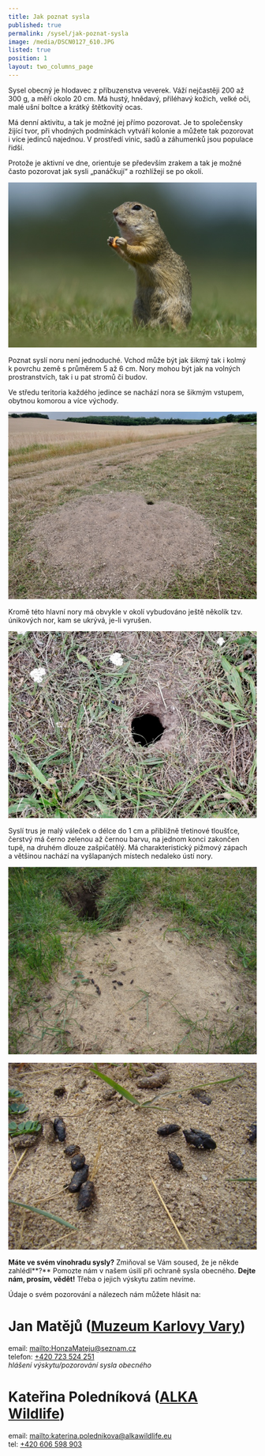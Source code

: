 ```yaml
---
title: Jak poznat sysla
published: true
permalink: /sysel/jak-poznat-sysla
image: /media/DSCN0127_610.JPG
listed: true
position: 1
layout: two_columns_page
---
```

Sysel obecný je hlodavec z příbuzenstva veverek. Váží nejčastěji 200 až
300 g, a měří okolo 20 cm. Má hustý, hnědavý, přiléhavý kožich, velké
oči, malé ušní boltce a krátký štětkovitý ocas.

Má denní aktivitu, a tak je možné jej přímo pozorovat. Je to společensky
žijící tvor, při vhodných podmínkách vytváří kolonie a můžete tak
pozorovat i více jedinců najednou. V prostředí vinic, sadů a záhumenků
jsou populace řidší.

Protože je aktivní ve dne, orientuje se především zrakem a tak je možné
často pozorovat jak sysli „panáčkují“ a rozhlížejí se po okolí.

![null](/media/KMB6072_610.jpg)

Poznat syslí noru není jednoduché. Vchod může být jak šikmý tak i kolmý
k povrchu země s průměrem 5 až 6 cm. Nory mohou být jak na volných
prostranstvích, tak i u pat stromů či budov.

Ve středu teritoria každého jedince se nachází nora se šikmým vstupem,
obytnou komorou a více východy.

![null](/media/DSCN0142_610.JPG)

Kromě této hlavní nory má obvykle v okolí vybudováno ještě několik tzv.
únikových nor, kam se ukrývá, je-li vyrušen.

![null](/media/DSCN0139_610.JPG)

Syslí trus je malý váleček o délce do 1 cm a přibližně třetinové
tloušťce, čerstvý má černo zelenou až černou barvu, na jednom konci
zakončen tupě, na druhém dlouze zašpičatělý. Má charakteristický pižmový
zápach a většinou nachází na vyšlapaných místech nedaleko ústí nory.

![null](/media/DSC09864_610.JPG)

![null](/media/DSC09865_610.JPG)

**Máte ve svém vinohradu sysly?** Zmiňoval se Vám soused, že je někde
zahlédl**?** Pomozte nám v našem úsilí při ochraně sysla
obecného. **Dejte nám, prosím, vědět!** Třeba o jejich výskytu zatím
nevíme.

Údaje o svém pozorování a nálezech nám můžete hlásit na:

# Jan Matějů ([Muzeum Karlovy Vary](http://kvmuz.cz))

email: <mailto:HonzaMateju@seznam.cz>\
telefon: [+420 723 524 251](tel:+420-723-524-251)\
_hlášení výskytu/pozorování sysla obecného_

# Kateřina Poledníková ([ALKA Wildlife](https://www.alkawildlife.eu))

email: <mailto:katerina.polednikova@alkawildlife.eu>\
tel: [+420 606 598 903](tel:+420-606-598-903)
